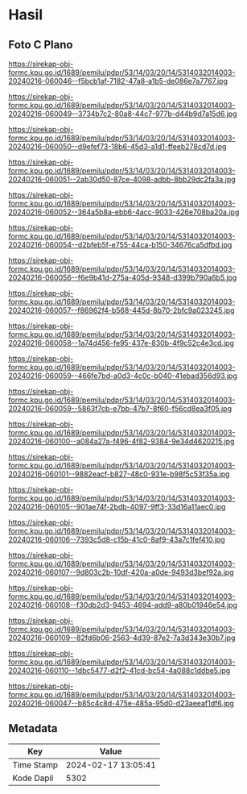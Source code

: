 # Hasil

## Foto C Plano

https://sirekap-obj-formc.kpu.go.id/1689/pemilu/pdpr/53/14/03/20/14/5314032014003-20240216-060046--f5bcb1af-7182-47a8-a1b5-de086e7a7767.jpg

https://sirekap-obj-formc.kpu.go.id/1689/pemilu/pdpr/53/14/03/20/14/5314032014003-20240216-060049--3734b7c2-80a8-44c7-977b-d44b9d7a15d6.jpg

https://sirekap-obj-formc.kpu.go.id/1689/pemilu/pdpr/53/14/03/20/14/5314032014003-20240216-060050--d9efef73-18b6-45d3-a1d1-ffeeb278cd7d.jpg

https://sirekap-obj-formc.kpu.go.id/1689/pemilu/pdpr/53/14/03/20/14/5314032014003-20240216-060051--2ab30d50-87ce-4098-adbb-8bb29dc2fa3a.jpg

https://sirekap-obj-formc.kpu.go.id/1689/pemilu/pdpr/53/14/03/20/14/5314032014003-20240216-060052--364a5b8a-ebb6-4acc-9033-426e708ba20a.jpg

https://sirekap-obj-formc.kpu.go.id/1689/pemilu/pdpr/53/14/03/20/14/5314032014003-20240216-060054--d2bfeb5f-e755-44ca-b150-34676ca5dfbd.jpg

https://sirekap-obj-formc.kpu.go.id/1689/pemilu/pdpr/53/14/03/20/14/5314032014003-20240216-060056--f6e9b41d-275a-405d-9348-d399b790a6b5.jpg

https://sirekap-obj-formc.kpu.go.id/1689/pemilu/pdpr/53/14/03/20/14/5314032014003-20240216-060057--f86962f4-b568-445d-8b70-2bfc9a023245.jpg

https://sirekap-obj-formc.kpu.go.id/1689/pemilu/pdpr/53/14/03/20/14/5314032014003-20240216-060058--1a74d456-fe95-437e-830b-4f9c52c4e3cd.jpg

https://sirekap-obj-formc.kpu.go.id/1689/pemilu/pdpr/53/14/03/20/14/5314032014003-20240216-060059--466fe7bd-a0d3-4c0c-b040-41ebad356d93.jpg

https://sirekap-obj-formc.kpu.go.id/1689/pemilu/pdpr/53/14/03/20/14/5314032014003-20240216-060059--5863f7cb-e7bb-47b7-8f60-f56cd8ea3f05.jpg

https://sirekap-obj-formc.kpu.go.id/1689/pemilu/pdpr/53/14/03/20/14/5314032014003-20240216-060100--a084a27a-f496-4f82-9384-9e34d4620215.jpg

https://sirekap-obj-formc.kpu.go.id/1689/pemilu/pdpr/53/14/03/20/14/5314032014003-20240216-060101--9882eacf-b827-48c0-931e-b98f5c53f35a.jpg

https://sirekap-obj-formc.kpu.go.id/1689/pemilu/pdpr/53/14/03/20/14/5314032014003-20240216-060105--901ae74f-2bdb-4097-9ff3-33d16a11aec0.jpg

https://sirekap-obj-formc.kpu.go.id/1689/pemilu/pdpr/53/14/03/20/14/5314032014003-20240216-060106--7393c5d8-c15b-41c0-8af9-43a7c1fef410.jpg

https://sirekap-obj-formc.kpu.go.id/1689/pemilu/pdpr/53/14/03/20/14/5314032014003-20240216-060107--9d803c2b-10df-420a-a0de-9493d3bef92a.jpg

https://sirekap-obj-formc.kpu.go.id/1689/pemilu/pdpr/53/14/03/20/14/5314032014003-20240216-060108--f30db2d3-9453-4694-add9-a80b01946e54.jpg

https://sirekap-obj-formc.kpu.go.id/1689/pemilu/pdpr/53/14/03/20/14/5314032014003-20240216-060109--82fd6b06-2563-4d39-87e2-7a3d343e30b7.jpg

https://sirekap-obj-formc.kpu.go.id/1689/pemilu/pdpr/53/14/03/20/14/5314032014003-20240216-060110--1dbc5477-d2f2-41cd-bc54-4a088c1ddbe5.jpg

https://sirekap-obj-formc.kpu.go.id/1689/pemilu/pdpr/53/14/03/20/14/5314032014003-20240216-060047--b85c4c8d-475e-485a-95d0-d23aeeaf1df6.jpg


## Metadata

| Key        | Value               |
| ---------- | ------------------- |
| Time Stamp | 2024-02-17 13:05:41 |
| Kode Dapil | 5302                |



